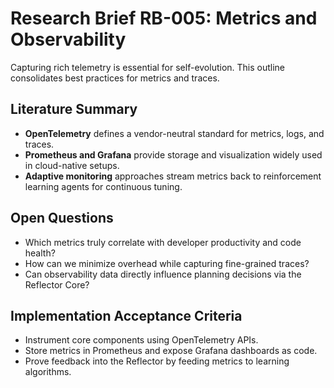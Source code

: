# Research Brief RB-005: Metrics and Observability

Capturing rich telemetry is essential for self-evolution. This outline consolidates best practices for metrics and traces.

## Literature Summary
- **OpenTelemetry** defines a vendor-neutral standard for metrics, logs, and traces.
- **Prometheus and Grafana** provide storage and visualization widely used in cloud-native setups.
- **Adaptive monitoring** approaches stream metrics back to reinforcement learning agents for continuous tuning.

## Open Questions
- Which metrics truly correlate with developer productivity and code health?
- How can we minimize overhead while capturing fine-grained traces?
- Can observability data directly influence planning decisions via the Reflector Core?

## Implementation Acceptance Criteria
- Instrument core components using OpenTelemetry APIs.
- Store metrics in Prometheus and expose Grafana dashboards as code.
- Prove feedback into the Reflector by feeding metrics to learning algorithms.
